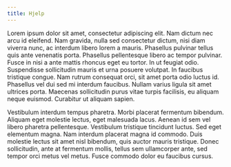 ```yaml
---
title: Hjelp
---
```


Lorem ipsum dolor sit amet, consectetur adipiscing elit. Nam dictum nec arcu id eleifend. Nam gravida, nulla sed consectetur dictum, nisi diam viverra nunc, ac interdum libero lorem a mauris. Phasellus pulvinar tellus quis ante venenatis porta. Phasellus pellentesque libero ac tempor pulvinar. Fusce in nisi a ante mattis rhoncus eget eu tortor. In ut feugiat odio. Suspendisse sollicitudin mauris et urna posuere volutpat. In faucibus tristique congue. Nam rutrum consequat orci, sit amet porta odio luctus id. Phasellus vel dui sed mi interdum faucibus. Nullam varius ligula sit amet ultrices porta. Maecenas sollicitudin purus vitae turpis facilisis, eu aliquam neque euismod. Curabitur ut aliquam sapien.

Vestibulum interdum tempus pharetra. Morbi placerat fermentum bibendum. Aliquam eget molestie lectus, eget malesuada lacus. Aenean id sem vel libero pharetra pellentesque. Vestibulum tristique tincidunt luctus. Sed eget elementum magna. Nam interdum placerat magna id commodo. Duis molestie lectus sit amet nisl bibendum, quis auctor mauris tristique. Donec sollicitudin, ante at fermentum mollis, tellus sem ullamcorper ante, sed tempor orci metus vel metus. Fusce commodo dolor eu faucibus cursus.
